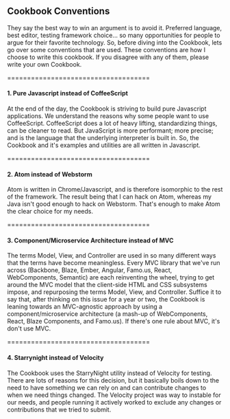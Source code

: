 ## Cookbook Conventions

They say the best way to win an argument is to avoid it.  Preferred language, best editor, testing framework choice...  so many opportunities for people to argue for their favorite technology.  So, before diving into the Cookbook, lets go over some conventions that are used.  These conventions are how I choose to write this cookbook.  If you disagree with any of them, please write your own Cookbook.  

====================================  
#### 1.  Pure Javascript instead of CoffeeScript
At the end of the day, the Cookbook is striving to build pure Javascript applications.  We understand the reasons why some people want to use CoffeeScript.  CoffeeScript does a lot of heavy lifting, standardizing things, can be cleaner to read.  But JavaScript is more performant; more precise; and is the language that the underlying interpreter is built in.  So, the Cookbook and it's examples and utilities are all written in Javascript.  


====================================  
#### 2.  Atom instead of Webstorm  
Atom is written in Chrome/Javascript, and is therefore isomorphic to the rest of the framework.   The result being that I can hack on Atom, whereas my Java isn't good enough to hack on Webstorm.  That's enough to make Atom the clear choice for my needs.  


====================================  
#### 3.  Component/Microservice Architecture instead of MVC 

The terms Model, View, and Controller are used in so many different ways that the terms have become meaningless.  Every MVC library that we've run across (Backbone, Blaze, Ember, Angular, Famo.us, React, WebComponents, Semantic) are each reinventing the wheel, trying to get around the MVC model that the client-side HTML and CSS subsystems impose, and repurposing the terms Model, View, and Controller.  Suffice it to say that, after thinking on this issue for a year or two, the Cookbook is leaning towards an MVC-agnostic approach by using a component/microservice architecture (a mash-up of WebComponents, React, Blaze Components, and Famo.us).  If there's one rule about MVC, it's don't use MVC.  
 
 
====================================  
#### 4.  Starrynight instead of Velocity  
The Cookbook uses the StarryNight utility instead of Velocity for testing.  There are lots of reasons for this decision, but it basically boils down to the need to have something we can rely on and can contribute changes to when we need things changed.  The Velocity project was way to instable for our needs, and people running it actively worked to exclude any changes or contributions that we tried to submit.  

